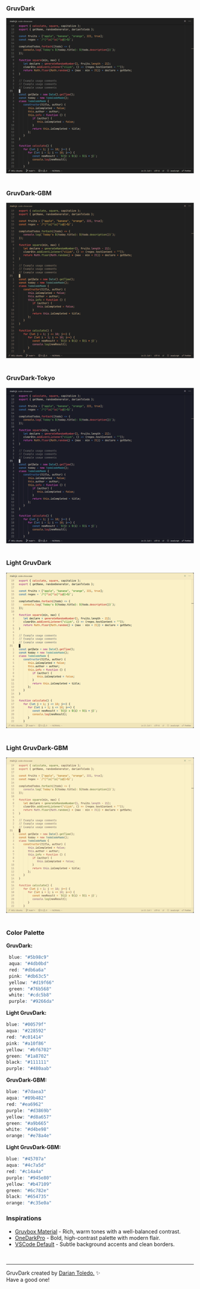 ### GruvDark

![GruvDark](images/gruvdark.png)
&nbsp;

### GruvDark-GBM

![GruvDark-GBM](images/gruvdark-gbm.png)
&nbsp;

### GruvDark-Tokyo

![GruvDark Tokyo](images/gruvdark-tokyo.png)
&nbsp;

### Light GruvDark

![GruvDark Light](images/light-gruvdark.png)
&nbsp;

### Light GruvDark-GBM

![GruvDark-GBM Light](images/light-gruvdark-gbm.png)
&nbsp;

### Color Palette

<!-- Visual color palette like https://github.com/morhetz/gruvbox/tree/master -->

**GruvDark:**

```r
 blue: "#5b98c9"
 aqua: "#4db0bd"
 red: "#db6a6a"
 pink: "#db63c5"
 yellow: "#d19f66"
 green: "#76b568"
 white: "#cdc5b8"
 purple: "#9266da"
```

**Light GruvDark:**

```r
blue: "#00579f"
aqua: "#228592"
red: "#c01414"
pink: "#a10f86"
yellow: "#bf6702"
green: "#1a8702"
black: "#111111"
purple: "#480aab"
```

**GruvDark-GBM:**

```r
blue: "#7daea3"
aqua: "#89b482"
red: "#ea6962"
purple: "#d3869b"
yellow: "#d8a657"
green: "#a9b665"
white: "#d4be98"
orange: "#e78a4e"
```

**Light GruvDark-GBM:**

```r
blue: "#45707a"
aqua: "#4c7a5d"
red: "#c14a4a"
purple: "#945e80"
yellow: "#b47109"
green: "#6c782e"
black: "#654735"
orange: "#c35e0a"
```

### Inspirations

-  [Gruvbox Material](https://github.com/sainnhe/gruvbox-material-vscode) - Rich, warm tones with a well-balanced contrast.
-  [OneDarkPro](https://github.com/Binaryify/OneDark-Pro) - Bold, high-contrast palette with modern flair.
-  [VSCode Default](https://github.com/microsoft/vscode) - Subtle background accents and clean borders.

&nbsp;

---

GruvDark created by <a href="https://github.com/darianmorat">Darian Toledo.</a> ✨ <br />
Have a good one!
